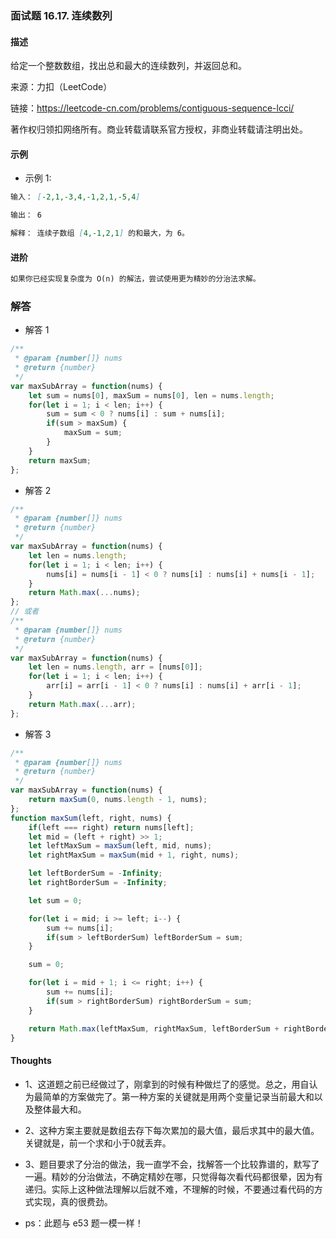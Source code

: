 ### 面试题 16.17. 连续数列

#### 描述

给定一个整数数组，找出总和最大的连续数列，并返回总和。

来源：力扣（LeetCode）

链接：https://leetcode-cn.com/problems/contiguous-sequence-lcci/

著作权归领扣网络所有。商业转载请联系官方授权，非商业转载请注明出处。

#### 示例

+ 示例 1:
```md
输入： [-2,1,-3,4,-1,2,1,-5,4]

输出： 6

解释： 连续子数组 [4,-1,2,1] 的和最大，为 6。
```

#### 进阶
```md
如果你已经实现复杂度为 O(n) 的解法，尝试使用更为精妙的分治法求解。
```

### 解答

+ 解答 1
```js
/**
 * @param {number[]} nums
 * @return {number}
 */
var maxSubArray = function(nums) {
    let sum = nums[0], maxSum = nums[0], len = nums.length;
    for(let i = 1; i < len; i++) {
        sum = sum < 0 ? nums[i] : sum + nums[i];
        if(sum > maxSum) {
            maxSum = sum;
        }
    }
    return maxSum;
};
```

+ 解答 2
```js
/**
 * @param {number[]} nums
 * @return {number}
 */
var maxSubArray = function(nums) {
    let len = nums.length;
    for(let i = 1; i < len; i++) {
        nums[i] = nums[i - 1] < 0 ? nums[i] : nums[i] + nums[i - 1];
    }
    return Math.max(...nums);
};
// 或者
/**
 * @param {number[]} nums
 * @return {number}
 */
var maxSubArray = function(nums) {
    let len = nums.length, arr = [nums[0]];
    for(let i = 1; i < len; i++) {
        arr[i] = arr[i - 1] < 0 ? nums[i] : nums[i] + arr[i - 1];
    }
    return Math.max(...arr);
};
```

+ 解答 3
```js
/**
 * @param {number[]} nums
 * @return {number}
 */
var maxSubArray = function(nums) {
    return maxSum(0, nums.length - 1, nums);
};
function maxSum(left, right, nums) {
    if(left === right) return nums[left];
    let mid = (left + right) >> 1;
    let leftMaxSum = maxSum(left, mid, nums);
    let rightMaxSum = maxSum(mid + 1, right, nums);

    let leftBorderSum = -Infinity;
    let rightBorderSum = -Infinity;

    let sum = 0;

    for(let i = mid; i >= left; i--) {
        sum += nums[i];
        if(sum > leftBorderSum) leftBorderSum = sum;
    }

    sum = 0;

    for(let i = mid + 1; i <= right; i++) {
        sum += nums[i];
        if(sum > rightBorderSum) rightBorderSum = sum;
    }

    return Math.max(leftMaxSum, rightMaxSum, leftBorderSum + rightBorderSum);
}
```

#### Thoughts

+ 1、这道题之前已经做过了，刚拿到的时候有种做烂了的感觉。总之，用自认为最简单的方案做完了。第一种方案的关键就是用两个变量记录当前最大和以及整体最大和。

+ 2、这种方案主要就是数组去存下每次累加的最大值，最后求其中的最大值。关键就是，前一个求和小于0就丢弃。

+ 3、题目要求了分治的做法，我一直学不会，找解答一个比较靠谱的，默写了一遍。精妙的分治做法，不确定精妙在哪，只觉得每次看代码都很晕，因为有递归。实际上这种做法理解以后就不难，不理解的时候，不要通过看代码的方式实现，真的很费劲。

+ ps：此题与 e53 题一模一样！